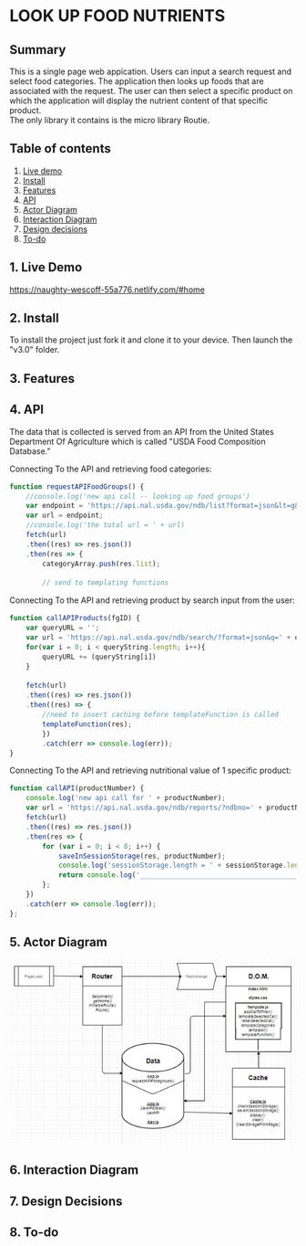 # LOOK UP FOOD NUTRIENTS

## Summary
This is a single page web appication. Users can input a search request and select food categories. The application then looks up foods that are associated with the request. The user can then select a specific product on which the application will display the nutrient content of that specific product.  
The only library it contains is the micro library Routie.

## Table of contents
1. [Live demo](#1-Live-demo)
2. [Install](#2-Install)
3. [Features](#3-Features)
4. [API](#4-API)
5. [Actor Diagram](#5-Actor-Diagram)
6. [Interaction Diagram](#6-Interaction)
7. [Design decisions](#7-Design-decisions)
8. [To-do](#8-To-do)

## 1. Live Demo
https://naughty-wescoff-55a776.netlify.com/#home

## 2. Install
To install the project just fork it and clone it to your device.
Then launch the "v3.0" folder. 

## 3. Features


## 4. API
The data that is collected is served from an API from the United States Department Of Agriculture which is called "USDA Food Composition Database."

Connecting To the API and retrieving food categories:
```js
function requestAPIFoodGroups() {
    //console.log('new api call -- looking up food groups')
    var endpoint = 'https://api.nal.usda.gov/ndb/list?format=json&lt=g&sort=n&api_key=' + key;
    var url = endpoint;
    //console.log('the total url = ' + url)
    fetch(url)
    .then((res) => res.json())
    .then(res => {
        categoryArray.push(res.list);
        
        // send to templating functions

```

Connecting To the API and retrieving product by search input from the user:
```js
function callAPIProducts(fgID) {
    var queryURL = '';
    var url = 'https://api.nal.usda.gov/ndb/search/?format=json&q=' + queryURL + '&sort=n&max=25&offset=0' + fgID + '&api_key=' + key;
    for(var i = 0; i < queryString.length; i++){
        queryURL += (queryString[i])
    }
    
    fetch(url)
    .then((res) => res.json())
    .then((res) => {
        //need to insert caching before templateFunction is called
        templateFunction(res);
        })
        .catch(err => console.log(err));
}

```

Connecting To the API and retrieving nutritional value of 1 specific product:
```js
function callAPI(productNumber) {
    console.log('new api call for ' + productNumber);
    var url = 'https://api.nal.usda.gov/ndb/reports/?ndbno=' + productNumber + '&type=b&format=json&api_key=' + key;
    fetch(url)
    .then((res) => res.json())
    .then(res => {
        for (var i = 0; i < 8; i++) {
            saveInSessionStorage(res, productNumber);
            console.log('sessionStorage.length = ' + sessionStorage.length + ' at the end of script')
            return console.log('________________________________________________________Succesfully Rendered To Template');
        };
    })
    .catch(err => console.log(err));
};

```






## 5. Actor Diagram
![Actor Diagram Image](public/img/ActorDiagram.JPG)
## 6. Interaction Diagram

## 7. Design Decisions

## 8. To-do
